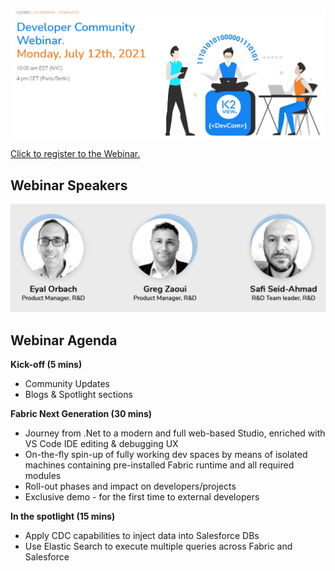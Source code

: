 ![](../images/webinar_20210712.PNG)



[Click to register to the Webinar.](https://www.k2view.com/events/developer-community-webinar-july2021/)

## Webinar Speakers

<img src="../images/webinar2_speakers.png"  />

## Webinar Agenda

**Kick-off (5 mins)** 

- Community Updates
- Blogs & Spotlight sections

**Fabric Next Generation (30 mins)**

- Journey from .Net to a modern and full web-based Studio, enriched with VS Code IDE editing & debugging UX
- On-the-fly spin-up of fully working dev spaces by means of isolated machines containing pre-installed Fabric runtime and all required modules
- Roll-out phases and impact on developers/projects
- Exclusive demo - for the first time to external developers

**In the spotlight (15 mins)**

- Apply CDC capabilities to inject data into Salesforce DBs
- Use Elastic Search to execute multiple queries across Fabric and Salesforce



